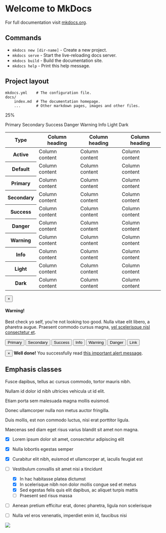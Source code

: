 # Welcome to MkDocs

For full documentation visit [mkdocs.org](http://mkdocs.org).

## Commands

* `mkdocs new [dir-name]` - Create a new project.
* `mkdocs serve` - Start the live-reloading docs server.
* `mkdocs build` - Build the documentation site.
* `mkdocs help` - Print this help message.

## Project layout

    mkdocs.yml    # The configuration file.
    docs/
        index.md  # The documentation homepage.
        ...       # Other markdown pages, images and other files.
        
  
  
<div class="progress">
  <div class="progress-bar bg-success" role="progressbar" style="width: 25%" aria-valuenow="25" aria-valuemin="0" aria-valuemax="100">

  </div>
</div>


<div class="progress progress-100plus">
    <div class="progress-bar" style="width:25.00%">
        <p class="progress-label">25%</p>
    </div>
</div>


<span class="badge badge-pill badge-primary">Primary</span>
<span class="badge badge-pill badge-secondary">Secondary</span>
<span class="badge badge-pill badge-success">Success</span>
<span class="badge badge-pill badge-danger">Danger</span>
<span class="badge badge-pill badge-warning">Warning</span>
<span class="badge badge-pill badge-info">Info</span>
<span class="badge badge-pill badge-light">Light</span>
<span class="badge badge-pill badge-dark">Dark</span>


<table class="table table-hover">
  <thead>
    <tr>
      <th scope="col">Type</th>
      <th scope="col">Column heading</th>
      <th scope="col">Column heading</th>
      <th scope="col">Column heading</th>
    </tr>
  </thead>
  <tbody>
    <tr class="table-active">
      <th scope="row">Active</th>
      <td>Column content</td>
      <td>Column content</td>
      <td>Column content</td>
    </tr>
    <tr>
      <th scope="row">Default</th>
      <td>Column content</td>
      <td>Column content</td>
      <td>Column content</td>
    </tr>
    <tr class="table-primary">
      <th scope="row">Primary</th>
      <td>Column content</td>
      <td>Column content</td>
      <td>Column content</td>
    </tr>
    <tr class="table-secondary">
      <th scope="row">Secondary</th>
      <td>Column content</td>
      <td>Column content</td>
      <td>Column content</td>
    </tr>
    <tr class="table-success">
      <th scope="row">Success</th>
      <td>Column content</td>
      <td>Column content</td>
      <td>Column content</td>
    </tr>
    <tr class="table-danger">
      <th scope="row">Danger</th>
      <td>Column content</td>
      <td>Column content</td>
      <td>Column content</td>
    </tr>
    <tr class="table-warning">
      <th scope="row">Warning</th>
      <td>Column content</td>
      <td>Column content</td>
      <td>Column content</td>
    </tr>
    <tr class="table-info">
      <th scope="row">Info</th>
      <td>Column content</td>
      <td>Column content</td>
      <td>Column content</td>
    </tr>
    <tr class="table-light">
      <th scope="row">Light</th>
      <td>Column content</td>
      <td>Column content</td>
      <td>Column content</td>
    </tr>
    <tr class="table-dark">
      <th scope="row">Dark</th>
      <td>Column content</td>
      <td>Column content</td>
      <td>Column content</td>
    </tr>
  </tbody>
</table> 


<div class="alert alert-dismissible alert-warning">
  <button type="button" class="close" data-dismiss="alert">&times;</button>
  <h4 class="alert-heading">Warning!</h4>
  <p class="mb-0">Best check yo self, you're not looking too good. Nulla vitae elit libero, a pharetra augue. Praesent commodo cursus magna, <a href="#" class="alert-link">vel scelerisque nisl consectetur et</a>.</p>
</div>


<button type="button" class="btn btn-primary">Primary</button>
<button type="button" class="btn btn-secondary">Secondary</button>
<button type="button" class="btn btn-success">Success</button>
<button type="button" class="btn btn-info">Info</button>
<button type="button" class="btn btn-warning">Warning</button>
<button type="button" class="btn btn-danger">Danger</button>
<button type="button" class="btn btn-link">Link</button>



<div class="alert alert-dismissible alert-success">
  <button type="button" class="close" data-dismiss="alert">&times;</button>
  <strong>Well done!</strong> You successfully read <a href="#" class="alert-link">this important alert message</a>.
</div>


<h2>Emphasis classes</h2>
<p class="text-muted">Fusce dapibus, tellus ac cursus commodo, tortor mauris nibh.</p>
<p class="text-primary">Nullam id dolor id nibh ultricies vehicula ut id elit.</p>
<p class="text-warning">Etiam porta sem malesuada magna mollis euismod.</p>
<p class="text-danger">Donec ullamcorper nulla non metus auctor fringilla.</p>
<p class="text-success">Duis mollis, est non commodo luctus, nisi erat porttitor ligula.</p>
<p class="text-info">Maecenas sed diam eget risus varius blandit sit amet non magna.</p>


* [x] Lorem ipsum dolor sit amet, consectetur adipiscing elit
* [x] Nulla lobortis egestas semper
* [x] Curabitur elit nibh, euismod et ullamcorper at, iaculis feugiat est
* [ ] Vestibulum convallis sit amet nisi a tincidunt
    * [x] In hac habitasse platea dictumst
    * [x] In scelerisque nibh non dolor mollis congue sed et metus
    * [x] Sed egestas felis quis elit dapibus, ac aliquet turpis mattis
    * [ ] Praesent sed risus massa
* [ ] Aenean pretium efficitur erat, donec pharetra, ligula non scelerisque
* [ ] Nulla vel eros venenatis, imperdiet enim id, faucibus nisi


![](https://ss0.baidu.com/94o3dSag_xI4khGko9WTAnF6hhy/image/h%3D300/sign=d569af264b10b912a0c1f0fef3fcfcb5/42a98226cffc1e1792fa64ac4690f603728de9e2.jpg)
